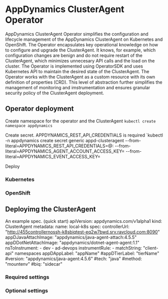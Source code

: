 # AppDynamics ClusterAgent Operator

AppDynamics ClusterAgent Operator simplifies the configuration and lifecycle management of the AppDynamics ClusterAgent on Kubernetes and OpenShift. The Operator encapsulates key operational knowledge on how to configure and upgrade the ClusterAgent. It knows, for example, which configuration changes are benign and do not require restart of the ClusterAgent, which minimizes unnecesary API calls and the load on the cluster.
The Operator is implemented using OperatorSDK and uses Kubernetes API to maintain the desired state of the ClusterAgent. The Operator works with the ClusterAgent as a custom resource with its own definition of properties (CRD). This level of abstraction further simplifies the management of monitoring and imstrumentation and ensures granular security policy of the ClusterAgent deployment.

## Operator deployment
Create namespace for the operator and the ClusterAgent
`kubectl create namespace appdynamics`

Create secret. APPDYNAMICS_REST_API_CREDENTIALS is required
`kubectl -n appdynamics create secret generic appd-clusteragent --from-literal=APPDYNAMICS_REST_API_CREDENTIALS=<username>@<account>:<password> --from-literal=APPDYNAMICS_AGENT_ACCOUNT_ACCESS_KEY=<controller access key> --from-literal=APPDYNAMICS_EVENT_ACCESS_KEY=<events api key> 

Deploy

### Kubernetes

### OpenShift





## Deployimg the ClusterAgent

An example spec. (quick start)
apiVersion: appdynamics.com/v1alpha1
kind: ClusterAgent
metadata:
  name: local-k8s
spec:
  controllerUrl: "http://455controllernossh-k8sbiqtest-eq2w7bwd.srv.ravcloud.com:8090"
  appDJavaAttachImage: "appdynamics/java-agent-attach:4.5.5"
  appDDotNetAttachImage: "appdynamics/dotnet-agent-agent:1.1"
  nsToInstrument:
    - dev
	- ad-devops
  instrumentRule:
	- matchString: "client-api"
	  namespaces
	  appDAppLabel: "appName"
	  #appDTierLabel: "tierName"
	  #version: "appdynamics/java-agent:4.5.6"
	  #tech: "java"
	  #method: "mountenv"
      #biq: "sidecar"
	
### Required settings

### Optional settings

